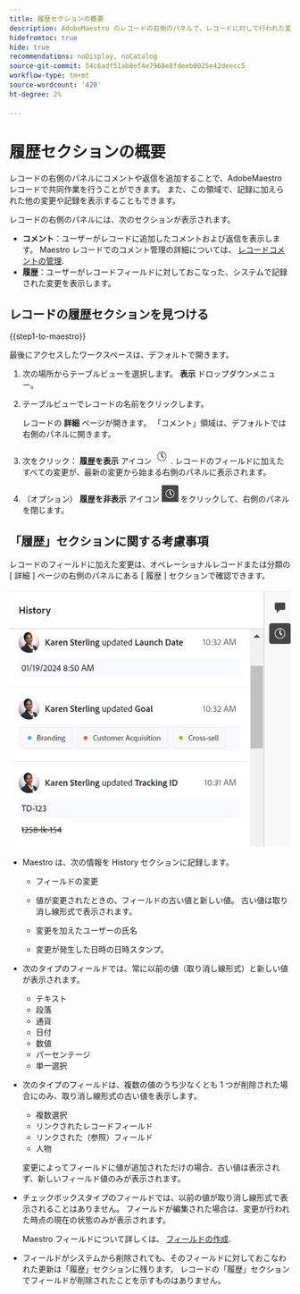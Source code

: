 ```yaml
---
title: 履歴セクションの概要
description: AdobeMaestro のレコードの右側のパネルで、レコードに対して行われた変更や記録を確認できます。
hidefromtoc: true
hide: true
recommendations: noDisplay, noCatalog
source-git-commit: 54c6adf51ab8ef4e7968e8fdeeb0025e42deecc5
workflow-type: tm+mt
source-wordcount: '420'
ht-degree: 2%

---
```



# 履歴セクションの概要

<!--update the metadata with real information when making this available in TOC and in the left nav-->

<!--update the system updates articles when we release to open beta - check the long commenting stream article list and see articles that document where in the system we have system updates; "Maestro records" should be there-->

<!--<span class="preview">The highlighted information on this page refers to functionality not yet generally available. It is available only in the Preview environment for all customers. </span>

<span class="preview">For information about the current release schedule, see [First Quarter 2024 release overview](/help/quicksilver/product-announcements/product-releases/24-q1-release-activity/24-q1-release-overview.md).</span> -->

レコードの右側のパネルにコメントや返信を追加することで、AdobeMaestro レコードで共同作業を行うことができます。 また、この領域で、記録に加えられた他の変更や記録を表示することもできます。

レコードの右側のパネルには、次のセクションが表示されます。

* **コメント**：ユーザーがレコードに追加したコメントおよび返信を表示します。 Maestro レコードでのコメント管理の詳細については、 [レコードコメントの管理](/help/quicksilver/maestro/records/manage-record-comments.md).
* **履歴**：ユーザーがレコードフィールドに対しておこなった、システムで記録された変更を表示します。

## レコードの履歴セクションを見つける

{{step1-to-maestro}}

最後にアクセスしたワークスペースは、デフォルトで開きます。

1. 次の場所からテーブルビューを選択します。 **表示** ドロップダウンメニュー。
1. テーブルビューでレコードの名前をクリックします。

   レコードの **詳細** ページが開きます。 「コメント」領域は、デフォルトでは右側のパネルに開きます。
1. 次をクリック： **履歴を表示** アイコン ![](assets/show-history-icon.png). レコードのフィールドに加えたすべての変更が、最新の変更から始まる右側のパネルに表示されます。
1. （オプション） **履歴を非表示** アイコン ![](assets/hide-history-icon.png) をクリックして、右側のパネルを閉じます。

## 「履歴」セクションに関する考慮事項

レコードのフィールドに加えた変更は、オペレーショナルレコードまたは分類の [ 詳細 ] ページの右側のパネルにある [ 履歴 ] セクションで確認できます。

![](assets/history-area-in-comments.png)

* Maestro は、次の情報を History セクションに記録します。

   * フィールドの変更

   * 値が変更されたときの、フィールドの古い値と新しい値。 古い値は取り消し線形式で表示されます。

   * 変更を加えたユーザーの氏名

   * 変更が発生した日時の日時スタンプ。

* 次のタイプのフィールドでは、常に以前の値（取り消し線形式）と新しい値が表示されます。

   * テキスト
   * 段落
   * 通貨
   * 日付
   * 数値
   * パーセンテージ
   * 単一選択

* 次のタイプのフィールドは、複数の値のうち少なくとも 1 つが削除された場合にのみ、取り消し線形式の古い値を表示します。

   * 複数選択
   * リンクされたレコードフィールド
   * リンクされた（参照）フィールド
   * 人物

  変更によってフィールドに値が追加されただけの場合、古い値は表示されず、新しいフィールド値のみが表示されます。

* チェックボックスタイプのフィールドでは、以前の値が取り消し線形式で表示されることはありません。 フィールドが編集された場合は、変更が行われた時点の現在の状態のみが表示されます。

  Maestro フィールドについて詳しくは、 [フィールドの作成](/help/quicksilver/maestro/fields/create-fields.md).

* フィールドがシステムから削除されても、そのフィールドに対しておこなわれた更新は「履歴」セクションに残ります。 レコードの「履歴」セクションでフィールドが削除されたことを示すものはありません。